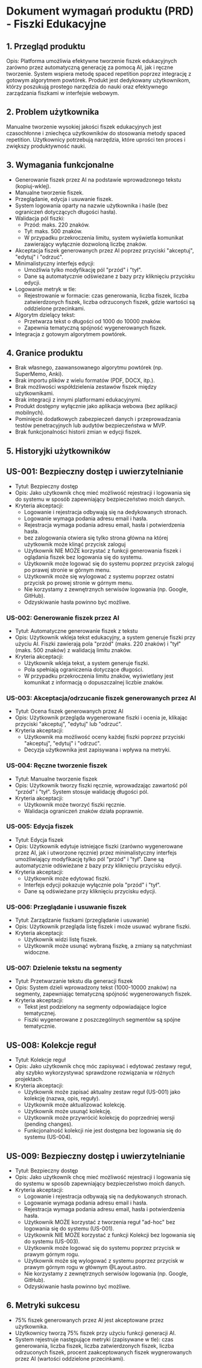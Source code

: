 # Dokument wymagań produktu (PRD) - Fiszki Edukacyjne
## 1. Przegląd produktu
Opis:
Platforma umożliwia efektywne tworzenie fiszek edukacyjnych zarówno przez automatyczną generację za pomocą AI, jak i ręczne tworzenie. System wspiera metodę spaced repetition poprzez integrację z gotowym algorytmem powtórek. Produkt jest dedykowany użytkownikom, którzy poszukują prostego narzędzia do nauki oraz efektywnego zarządzania fiszkami w interfejsie webowym.

## 2. Problem użytkownika
Manualne tworzenie wysokiej jakości fiszek edukacyjnych jest czasochłonne i zniechęca użytkowników do stosowania metody spaced repetition. Użytkownicy potrzebują narzędzia, które uprości ten proces i zwiększy produktywność nauki.

## 3. Wymagania funkcjonalne
- Generowanie fiszek przez AI na podstawie wprowadzonego tekstu (kopiuj-wklej).
- Manualne tworzenie fiszek.
- Przeglądanie, edycja i usuwanie fiszek.
- System logowania oparty na nazwie użytkownika i haśle (bez ograniczeń dotyczących długości hasła).
- Walidacja pól fiszki:
  - Przód: maks. 220 znaków.
  - Tył: maks. 500 znaków.
  - W przypadku przekroczenia limitu, system wyświetla komunikat zawierający wyłącznie dozwoloną liczbę znaków.
- Akceptacja fiszek generowanych przez AI poprzez przyciski "akceptuj", "edytuj" i "odrzuć".
- Minimalistyczny interfejs edycji:
  - Umożliwia tylko modyfikację pól "przód" i "tył".
  - Dane są automatycznie odświeżane z bazy przy kliknięciu przycisku edycji.
- Logowanie metryk w tle:
  - Rejestrowanie w formacie: czas generowania, liczba fiszek, liczba zatwierdzonych fiszek, liczba odrzuconych fiszek, gdzie wartości są oddzielone przecinkami.
- Algorytm dzielący tekst:
  - Przetwarza tekst o długości od 1000 do 10000 znaków.
  - Zapewnia tematyczną spójność wygenerowanych fiszek.
- Integracja z gotowym algorytmem powtórek.

## 4. Granice produktu
- Brak własnego, zaawansowanego algorytmu powtórek (np. SuperMemo, Anki).
- Brak importu plików z wielu formatów (PDF, DOCX, itp.).
- Brak możliwości współdzielenia zestawów fiszek między użytkownikami.
- Brak integracji z innymi platformami edukacyjnymi.
- Produkt dostępny wyłącznie jako aplikacja webowa (bez aplikacji mobilnych).
- Pominięcie dodatkowych zabezpieczeń danych i przeprowadzania testów penetracyjnych lub audytów bezpieczeństwa w MVP.
- Brak funkcjonalności historii zmian w edycji fiszek.

## 5. Historyjki użytkowników
## US-001: Bezpieczny dostęp i uwierzytelnianie

- Tytuł: Bezpieczny dostęp
- Opis: Jako użytkownik chcę mieć możliwość rejestracji i logowania się do systemu w sposób zapewniający bezpieczeństwo moich danych.
- Kryteria akceptacji:
  - Logowanie i rejestracja odbywają się na dedykowanych stronach.
  - Logowanie wymaga podania adresu email i hasła.
  - Rejestracja wymaga podania adresu email, hasła i potwierdzenia hasła.
  - bez zalogowania otwiera się tylko strona główna na której użytkownik może klinąć przycisk zaloguj
  - Użytkownik NIE MOŻE korzystać z funkcji generowania fiszek i oglądania fiszek bez logowania się do systemu.
  - Użytkownik może logować się do systemu poprzez przycisk zaloguj  po prawej stronie w górnym menu.
  - Użytkownik może się wylogować z systemu poprzez ostatni przycisk po prowej stronie w górnym menu.
  - Nie korzystamy z zewnętrznych serwisów logowania (np. Google, GitHub).
  - Odzyskiwanie hasła powinno być możliwe.

### US-002: Generowanie fiszek przez AI
- Tytuł: Automatyczne generowanie fiszek z tekstu
- Opis: Użytkownik wkleja tekst edukacyjny, a system generuje fiszki przy użyciu AI. Fiszki zawierają pola "przód" (maks. 220 znaków) i "tył" (maks. 500 znaków) z walidacją limitu znaków.
- Kryteria akceptacji:
  - Użytkownik wkleja tekst, a system generuje fiszki.
  - Pola spełniają ograniczenia dotyczące długości.
  - W przypadku przekroczenia limitu znaków, wyświetlany jest komunikat z informacją o dopuszczalnej liczbie znaków.

### US-003: Akceptacja/odrzucanie fiszek generowanych przez AI
- Tytuł: Ocena fiszek generowanych przez AI
- Opis: Użytkownik przegląda wygenerowane fiszki i ocenia je, klikając przyciski "akceptuj", "edytuj" lub "odrzuć".
- Kryteria akceptacji:
  - Użytkownik ma możliwość oceny każdej fiszki poprzez przyciski "akceptuj", "edytuj" i "odrzuć".
  - Decyzja użytkownika jest zapisywana i wpływa na metryki.

### US-004: Ręczne tworzenie fiszek
- Tytuł: Manualne tworzenie fiszek
- Opis: Użytkownik tworzy fiszki ręcznie, wprowadzając zawartość pól "przód" i "tył". System stosuje walidację długości pól.
- Kryteria akceptacji:
  - Użytkownik może tworzyć fiszki ręcznie.
  - Walidacja ograniczeń znaków działa poprawnie.

### US-005: Edycja fiszek
- Tytuł: Edycja fiszek
- Opis: Użytkownik edytuje istniejące fiszki (zarówno wygenerowane przez AI, jak i utworzone ręcznie) przez minimalistyczny interfejs umożliwiający modyfikację tylko pól "przód" i "tył". Dane są automatycznie odświeżane z bazy przy kliknięciu przycisku edycji.
- Kryteria akceptacji:
  - Użytkownik może edytować fiszki.
  - Interfejs edycji pokazuje wyłącznie pola "przód" i "tył".
  - Dane są odświeżane przy kliknięciu przycisku edycji.

### US-006: Przeglądanie i usuwanie fiszek
- Tytuł: Zarządzanie fiszkami (przeglądanie i usuwanie)
- Opis: Użytkownik przegląda listę fiszek i może usuwać wybrane fiszki.
- Kryteria akceptacji:
  - Użytkownik widzi listę fiszek.
  - Użytkownik może usunąć wybraną fiszkę, a zmiany są natychmiast widoczne.

### US-007: Dzielenie tekstu na segmenty
- Tytuł: Przetwarzanie tekstu dla generacji fiszek
- Opis: System dzieli wprowadzony tekst (1000-10000 znaków) na segmenty, zapewniając tematyczną spójność wygenerowanych fiszek.
- Kryteria akceptacji:
  - Tekst jest podzielony na segmenty odpowiadające logice tematycznej.
  - Fiszki wygenerowane z poszczególnych segmentów są spójne tematycznie.

## US-008: Kolekcje reguł

- Tytuł: Kolekcje reguł
- Opis: Jako użytkownik chcę móc zapisywać i edytować zestawy reguł, aby szybko wykorzystywać sprawdzone rozwiązania w różnych projektach.
- Kryteria akceptacji:
  - Użytkownik może zapisać aktualny zestaw reguł (US-001) jako kolekcję (nazwa, opis, reguły).
  - Użytkownik może aktualizować kolekcję.
  - Użytkownik może usunąć kolekcję.
  - Użytkownik może przywrócić kolekcję do poprzedniej wersji (pending changes).
  - Funkcjonalność kolekcji nie jest dostępna bez logowania się do systemu (US-004).

## US-009: Bezpieczny dostęp i uwierzytelnianie

- Tytuł: Bezpieczny dostęp
- Opis: Jako użytkownik chcę mieć możliwość rejestracji i logowania się do systemu w sposób zapewniający bezpieczeństwo moich danych.
- Kryteria akceptacji:
  - Logowanie i rejestracja odbywają się na dedykowanych stronach.
  - Logowanie wymaga podania adresu email i hasła.
  - Rejestracja wymaga podania adresu email, hasła i potwierdzenia hasła.
  - Użytkownik MOŻE korzystać z tworzenia reguł "ad-hoc" bez logowania się do systemu (US-001).
  - Użytkownik NIE MOŻE korzystać z funkcji Kolekcji bez logowania się do systemu (US-003).
  - Użytkownik może logować się do systemu poprzez przycisk w prawym górnym rogu.
  - Użytkownik może się wylogować z systemu poprzez przycisk w prawym górnym rogu w głównym @Layout.astro.
  - Nie korzystamy z zewnętrznych serwisów logowania (np. Google, GitHub).
  - Odzyskiwanie hasła powinno być możliwe.

## 6. Metryki sukcesu
- 75% fiszek generowanych przez AI jest akceptowane przez użytkownika.
- Użytkownicy tworzą 75% fiszek przy użyciu funkcji generacji AI.
- System rejestruje następujące metryki (zapisywane w tle): czas generowania, liczba fiszek, liczba zatwierdzonych fiszek, liczba odrzuconych fiszek, procent zaakceptowanych fiszek wygnerowanych przez AI (wartości oddzielone przecinkami). 

